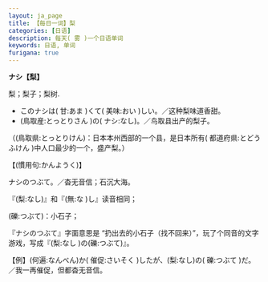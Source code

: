 ```yaml
---
layout: ja_page
title: 【每日一词】梨
categories: [日语]
description: 每天( 雾 )一个日语单词
keywords: 日语, 单词
furigana: true
---
```

**ナシ【梨】**

梨；梨子；梨树.
-	このナシは( 甘:あま )くて( 美味:おい )しい。／这种梨味道香甜。
-	(鳥取産:とっとりさん )の( ナシ:なし)。／鸟取县出产的梨子。

（(鳥取県:とっとりけん)：日本本州西部的一个县，是日本所有( 都道府県:とどうふけん )中人口最少的一个，盛产梨。）

【(慣用句:かんようく)】

ナシのつぶて。／杳无音信；石沉大海。

『(梨:なし)』和『(無:な )し』读音相同；

(礫:つぶて)：小石子；

『ナシのつぶて』字面意思是 “扔出去的小石子（找不回来）”，玩了个同音的文字游戏，写成『(梨:なし )の(礫:つぶて)』。

【例】(何遍:なんべん)か( 催促:さいそく )したが、(梨:なし)の( 礫:つぶて )だ。／我一再催促，但都杳无音信。
